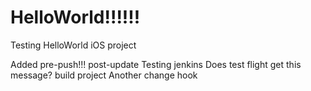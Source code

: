 HelloWorld!!!!!!
==========

Testing HelloWorld iOS project

Added pre-push!!! post-update
Testing jenkins
Does test flight get this message?
build project
Another change
hook

